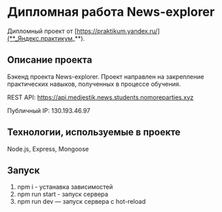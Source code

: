 # Дипломная работа News-explorer

Дипломный проект от [https://praktikum.yandex.ru/](**_Яндекс.практикум_**).

## Описание проекта

Бэкенд проекта News-explorer.
Проект направлен на закрепление практических навыков, полученных в процессе обучения.

REST API: https://api.medjestik.news.students.nomoreparties.xyz

Публичный IP: 130.193.46.97

## Технологии, используемые в проекте

Node.js, Express, Mongoose

## Запуск

1. npm i - устанавка зависимостей
2. npm run start - запуск сервера
3. npm run dev — запуск сервера с hot-reload
